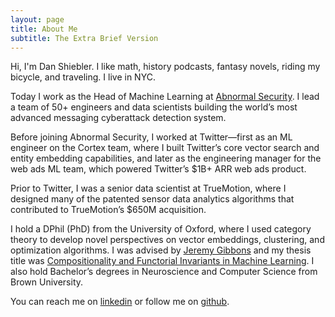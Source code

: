 ```yaml
---
layout: page
title: About Me
subtitle: The Extra Brief Version
---
```

<script>
  (function(i,s,o,g,r,a,m){i['GoogleAnalyticsObject']=r;i[r]=i[r]||function(){
  (i[r].q=i[r].q||[]).push(arguments)},i[r].l=1*new Date();a=s.createElement(o),
  m=s.getElementsByTagName(o)[0];a.async=1;a.src=g;m.parentNode.insertBefore(a,m)
  })(window,document,'script','https://www.google-analytics.com/analytics.js','ga');

  ga('create', 'UA-82391879-1', 'auto');
  ga('send', 'pageview');

</script>

Hi, I'm Dan Shiebler. I like math, history podcasts, fantasy novels, riding my bicycle, and traveling. I live in NYC.

Today I work as the Head of Machine Learning at [Abnormal Security](https://abnormalsecurity.com/). I lead a team of 50+ engineers and data scientists building the world’s most advanced messaging cyberattack detection system.

Before joining Abnormal Security, I worked at Twitter—first as an ML engineer on the Cortex team, where I built Twitter’s core vector search and entity embedding capabilities, and later as the engineering manager for the web ads ML team, which powered Twitter’s $1B+ ARR web ads product.

Prior to Twitter, I was a senior data scientist at TrueMotion, where I designed many of the patented sensor data analytics algorithms that contributed to TrueMotion’s $650M acquisition.

I hold a DPhil (PhD) from the University of Oxford, where I used category theory to develop novel perspectives on vector embeddings, clustering, and optimization algorithms. I was advised by [Jeremy Gibbons](https://www.cs.ox.ac.uk/people/jeremy.gibbons/) and my thesis title was [Compositionality and Functorial Invariants in Machine Learning](https://ora.ox.ac.uk/objects/uuid:ec72e338-d95e-4bd6-9412-7ac76b7ddc15). I also hold Bachelor’s degrees in Neuroscience and Computer Science from Brown University.

You can reach me on [linkedin](https://www.linkedin.com/in/dan-shiebler-10219b42/) or follow me on [github](https://github.com/dshieble).